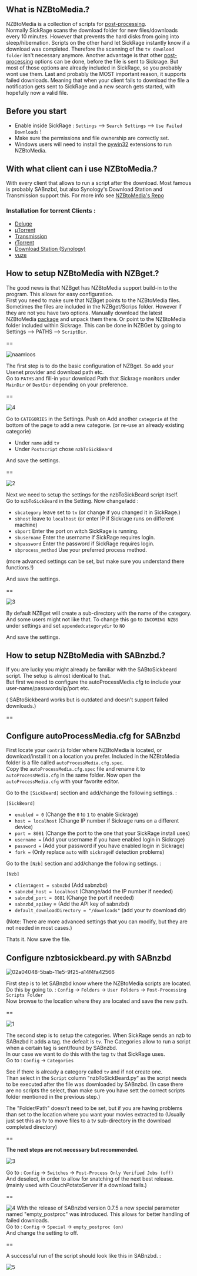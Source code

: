 ## What is NZBtoMedia.?

NZBtoMedia is a collection of scripts for [post-processing](https://github.com/SickRage/SickRage/wiki/Post-Processing).  
Normally SickRage scans the download folder for new files/downloads every 10 minutes. However that prevents the hard disks from going into sleep/hibernation. Scripts on the other hand let SickRage instantly know if a download was completed. Therefore the scanning of the `tv download folder` isn't necessary anymore.
Another advantage is that other [post-processing](https://github.com/SickRage/SickRage/wiki/Post-Processing) options can be done, before the file is sent to Sickrage. But most of those options are already included in SickRage, so you probably wont use them.
Last and probably the MOST important reason, it supports failed downloads. Meaning that when your client fails to download the file a notification gets sent to SickRage and a new search gets started, with hopefully now a valid file.  

## Before you start

* Enable inside SickRage :  `Settings` --> `Search Settings` --> `Use Failed Downloads` !  
* Make sure the permissions and file ownership are correctly set.  
* Windows users will need to install the [pywin32](https://sourceforge.net/projects/pywin32/files/pywin32/) extensions to run NZBtoMedia.   

## With what client can i use NZBtoMedia.?

With every client that allows to run a script after the download. Most famous is probably SABnzbd, but also Synology's Download Station and Transmission support this.
For more info see [NZBtoMedia's Repo](https://github.com/clinton-hall/nzbToMedia/wiki#downloaders)  

### Installation for torrent Clients :  

* [Deluge](https://github.com/clinton-hall/nzbToMedia/wiki/deluge)  
* [µTorrent](https://github.com/clinton-hall/nzbToMedia/wiki/utorrent)  
* [Transmission](https://github.com/clinton-hall/nzbToMedia/wiki/transmission)  
* [rTorrent](https://github.com/clinton-hall/nzbToMedia/wiki/rtorrent)  
* [Download Station (Synology)](https://github.com/clinton-hall/nzbToMedia/wiki/Download-Station)  
* [vuze](https://github.com/clinton-hall/nzbToMedia/wiki/vuze)  

## How to setup NZBtoMedia with NZBget.?  

The good news is that NZBget has NZBtoMedia support build-in to the program. This allows for easy configuration.  
First you need to make sure that NZBget points to the NZBtoMedia files. Sometimes the files are included in the NZBget/Scrips folder. However if they are not you have two options. Manually download the latest NZBtoMedia [package](https://github.com/clinton-hall/nzbToMedia/archive/master.zip) and unpack them there. Or point to the NZBtoMedia folder included within Sickrage. This can be done in NZBGet by going to Settings --> PATHS --> `ScriptDir`.

==

![naamloos](https://cloud.githubusercontent.com/assets/7928052/13014408/f9a0cfb0-d1b3-11e5-915a-bc695e77b4ba.png)

The first step is to do the basic configuration of NZBget. So add your Usenet provider and download path etc.  
Go to `PATHS` and fill-in your download Path that Sickrage monitors under `MainDir` or `DestDir` depending on your preference.   


== 

![4](https://cloud.githubusercontent.com/assets/7928052/13014407/f99d1d34-d1b3-11e5-9fc7-7366fb786ebe.png)

Go to `CATEGORIES` in the Settings. Push on Add another `categorie` at the bottom of the page to add a new categorie. (or re-use an already existing categorie)  

* Under `name` add `tv`  
* Under `Postscript` chose `nzbToSickBeard`  

And save the settings.  

==

![2](https://cloud.githubusercontent.com/assets/7928052/13014403/f995f324-d1b3-11e5-9917-fdcb71d9aabe.png)

Next we need to setup the settings for the nzbToSickBeard script itself.  
Go to `nzbToSickBeard` in the Setting. Now change/add : 

* `sbcategory`        leave set to `tv` (or change if you changed it in SickRage.)  
* `sbhost`            leave to `localhost` (or enter IP if Sickrage runs on different machine)  
* `sbport`            Enter the port on witch SickRage is running.  
* `sbusername`        Enter the username if SickRage requires login.  
* `sbpassword`        Enter the password if SickRage requires login.  
* `sbprocess_method`  Use your preferred process method.  

(more advanced settings can be set, but make sure you understand there functions.!)  

And save the settings.  

==

![3](https://cloud.githubusercontent.com/assets/7928052/13014404/f99896ec-d1b3-11e5-8d84-7bab89f35121.png)

By default NZBget will create a sub-directory with the name of the category. And some users might not like that. To change this go to `INCOMING NZBS` under settings and set `appendedcategorydir` to `NO`  

And save the settings.  

## How to setup NZBtoMedia with SABnzbd.?

If you are lucky you might already be familiar with the SABtoSickbeard script. The setup is almost identical to that.  
But first we need to configure the autoProcessMedia.cfg to include your user-name/passwords/ip/port etc.  

( SABtoSickbeard works but is outdated and doesn't support failed downloads.)

==

## Configure autoProcessMedia.cfg for SABnzbd

First locate your `contrib` folder where NZBtoMedia is located, or download/install it on a location you prefer. Included in the NZBtoMedia folder is a file called `autoProcessMedia.cfg.spec`.  
Copy the `autoProcessMedia.cfg.spec` file and rename it to `autoProcessMedia.cfg` in the same folder. 
Now open the `autoProcessMedia.cfg` with your favorite editor.   

Go to the `[SickBeard]` section and add/change the following settings. :  
  
`[SickBeard]`  
  
* `enabled = 0`            (Change the `0` to `1` to enable Sickrage)  
* `host = localhost`       (Change IP number if Sickrage runs on a different device)  
* `port = 8081`            (Change the port to the one that your SickRage install uses)   
* `username =`             (Add your username if you have enabled login in Sickrage)  
* `password =`             (Add your password if you have enabled login in Sickrage)  
* `fork =`                 (Only replace `auto` with `sickrage`if detection problems)  

Go to the `[Nzb]` section and add/change the following settings. :    

`[Nzb]`  

* `clientAgent = sabnzbd`    (Add sabnzbd)  
* `sabnzbd_host = localhost` (Change/add the IP number if needed)  
* `sabnzbd_port = 8081`      (Change the port if needed)  
* `sabnzbd_apikey` =         (Add the API key of sabnzbd)  
* `default_downloadDirectory = "/downloads"` (add your tv download dir)  

(Note: There are more advanced settings that you can modify, but they are not needed in most cases.)

Thats it. Now save the file.  


## Configure nzbtosickbeard.py with SABnzbd

![02a04048-5bab-11e5-9f25-a14f4fa42566](https://cloud.githubusercontent.com/assets/7928052/13014406/f99c4288-d1b3-11e5-8f68-dde9be0fe691.png)

First step is to let SABnzbd know where the NZBtoMedia scripts are located.  
Do this by going to. : `Config` -> `Folders` -> `User Folders` -> `Post-Processing Scripts Folder`  
Now browse to the location where they are located and save the new path.  

==

![1](https://cloud.githubusercontent.com/assets/7928052/13014405/f99ac868-d1b3-11e5-841f-d566aed5f04c.png)

The second step is to setup the categories. When SickRage sends an nzb to SABnzbd it adds a tag. the defealt is `tv`. The Categories allow to run a script when a certain tag is sent/found by SABnzbd.  
In our case we want to do this with the tag `tv` that SickRage uses.  
Go to : `Config` -> `Categories`  

See if there is already a category called `tv` and if not create one.  
Than select in the `Script` column "nzbToSickBeard.py" as the script needs to be executed after the file was downloaded by SABnzbd. (In case there are no scripts the select, than make sure you have sett the correct scripts folder mentioned in the previous step.)  

The "Folder/Path" doesn't need to be set, but if you are having problems than set to the location where you want your movies extracted to (Usually just set this as tv to move files to a tv sub-directory in the download completed directory)


==

**The next steps are not necessary but recommended.** 


![3](https://cloud.githubusercontent.com/assets/7928052/13014409/f9abfca0-d1b3-11e5-93c8-ad8e47836327.png)

Go to : `Config` -> `Switches` -> `Post-Process Only Verified Jobs (off)`  
And deselect, in order to allow for snatching of the next best release. (mainly used with CouchPotatoServer if a download fails.)  

==

![4](https://cloud.githubusercontent.com/assets/7928052/13014410/f9ae3d94-d1b3-11e5-9713-896c133465c8.png)
With the release of SABnzbd version 0.7.5 a new special parameter named "empty_postproc" was introduced. This allows for better handling of failed downloads.  
Go to : `Config` -> `Special` -> `empty_postproc (on)`  
And change the setting to off.   

==

A successful run of the script should look like this in SABnzbd. :  

![5](https://cloud.githubusercontent.com/assets/7928052/13014411/f9afd71c-d1b3-11e5-89bf-643f2bf13603.png)

